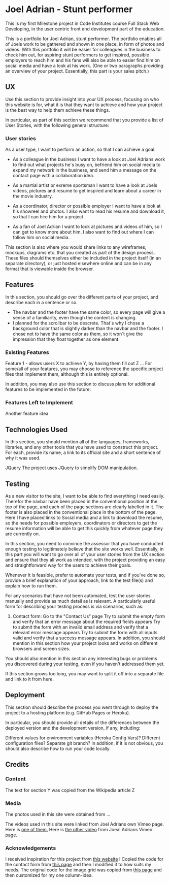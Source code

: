 # Joel Adrian - Stunt performer
This is my first Milestone project in Code Institutes course Full Stack Web Developing, in the user centric front end development part of the education. 

This is a portfolio for Joel Adrian, stunt performer. The portfolio enables all of Joels work to be gathered and shown in one place, in form of photos and videos. With this portfolio it will be easier for colleagues in the business to check him out, for aspiring stunt performers to get inspired, possible employers to reach him and his fans will also be able to easier find him on social media and have a look at his work.
(One or two paragraphs providing an overview of your project.
Essentially, this part is your sales pitch.)





## UX
Use this section to provide insight into your UX process, focusing on who this website is for, what it is that they want to achieve and how your project is the best way to help them achieve these things.

In particular, as part of this section we recommend that you provide a list of User Stories, with the following general structure:

### User stories
As a user type, I want to perform an action, so that I can achieve a goal.
* As a colleague in the business I want to have a look at Joel Adrians work to find out what projects he´s busy on, befriend him on social media to expand my network in the business, and send him a message on the contact page with a collaboration idea.

* As a martial artist or exreme sportsman I want to have a look at Joels videos,  pictures and resume to get inspired and learn about a career in the movie industry. 

* As a coordinator, director or possible employer I want to have a look at his showreel and photos. I also want to read his resume and download it, so that I can hire him for a project. 

* As a fan of Joel Adrian I want to look at pictures and videos of him, so I can get to know more about him. I also want to find out where I can follow him on social media. 



This section is also where you would share links to any wireframes, mockups, diagrams etc. that you created as part of the design process. These files should themselves either be included in the project itself (in an separate directory), or just hosted elsewhere online and can be in any format that is viewable inside the browser.



## Features
In this section, you should go over the different parts of your project, and describe each in a sentence or so.
* The navbar and the footer have the same color, so every page will give a sense of a familiarity, even though the content is changing.
* I planned for the scrollbar to be descrete. That´s why I chose a background color that is slightly darker than the navbar and the footer. I chose not to have the same color as them, so it won´t give the impression that they float together as one element. 

### Existing Features
Feature 1 - allows users X to achieve Y, by having them fill out Z
...
For some/all of your features, you may choose to reference the specific project files that implement them, although this is entirely optional.

In addition, you may also use this section to discuss plans for additional features to be implemented in the future:

### Features Left to Implement
Another feature idea

## Technologies Used
In this section, you should mention all of the languages, frameworks, libraries, and any other tools that you have used to construct this project. For each, provide its name, a link to its official site and a short sentence of why it was used.

JQuery
The project uses JQuery to simplify DOM manipulation.

## Testing

As a new visitor to the site, I want to be able to find everything I need easily. Therefor the navbar have been placed in the conventional position at the top of the page, and each of the page sections are clearly labelled in it.
The footer is also placed in the conventional place in the bottom of the page. Here I have placed links to Social media and a link to download the resume, so the needs for possible employers, coordinators or directors to get the resume information will be able to get this quickly from whatever page they are currently on.

In this section, you need to convince the assessor that you have conducted enough testing to legitimately believe that the site works well. Essentially, in this part you will want to go over all of your user stories from the UX section and ensure that they all work as intended, with the project providing an easy and straightforward way for the users to achieve their goals.

Whenever it is feasible, prefer to automate your tests, and if you've done so, provide a brief explanation of your approach, link to the test file(s) and explain how to run them.

For any scenarios that have not been automated, test the user stories manually and provide as much detail as is relevant. A particularly useful form for describing your testing process is via scenarios, such as:

1. Contact form:
Go to the "Contact Us" page
Try to submit the empty form and verify that an error message about the required fields appears
Try to submit the form with an invalid email address and verify that a relevant error message appears
Try to submit the form with all inputs valid and verify that a success message appears.
In addition, you should mention in this section how your project looks and works on different browsers and screen sizes.

You should also mention in this section any interesting bugs or problems you discovered during your testing, even if you haven't addressed them yet.

If this section grows too long, you may want to split it off into a separate file and link to it from here.

## Deployment
This section should describe the process you went through to deploy the project to a hosting platform (e.g. GitHub Pages or Heroku).

In particular, you should provide all details of the differences between the deployed version and the development version, if any, including:

Different values for environment variables (Heroku Config Vars)?
Different configuration files?
Separate git branch?
In addition, if it is not obvious, you should also describe how to run your code locally.

## Credits
### Content
The text for section Y was copied from the Wikipedia article Z

### Media
The photos used in this site were obtained from ...

The videos used in this site were linked from Joel Adrians own Vimeo page. Here is [one of them.](https://vimeo.com/339213684)
Here is [the other video](https://vimeo.com/198885890) from Joeal Adrians Vimeo page.

### Acknowledgements
I received inspiration for this project from [this website](https://www.ellettecraddock.com/)
I Copied the code for the contact form from [this page](https://codepen.io/BlackNina/pen/MxoVqv?editors=1000) and then I modified it to how suits my needs.
The original code for the image grid was copied from [this page](https://mdbootstrap.com/docs/jquery/content/images/) and then customized for my one column-idea. 
